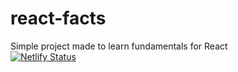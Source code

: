 # react-facts
Simple project made to learn fundamentals for React\
[![Netlify Status](https://api.netlify.com/api/v1/badges/ac60d667-e707-4b03-aa4a-3aa8e9174140/deploy-status)](https://app.netlify.com/sites/react-facts-7000/deploys)
